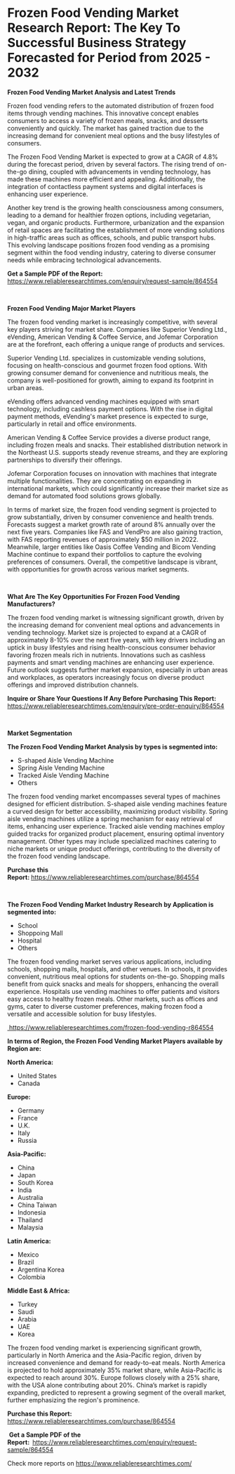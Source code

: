 <p><h1>Frozen Food Vending Market Research Report: The Key To Successful Business Strategy Forecasted for Period from 2025 - 2032</h1></p><p><strong>Frozen Food Vending Market Analysis and Latest Trends</strong></p>
<p><p>Frozen food vending refers to the automated distribution of frozen food items through vending machines. This innovative concept enables consumers to access a variety of frozen meals, snacks, and desserts conveniently and quickly. The market has gained traction due to the increasing demand for convenient meal options and the busy lifestyles of consumers. </p><p>The Frozen Food Vending Market is expected to grow at a CAGR of 4.8% during the forecast period, driven by several factors. The rising trend of on-the-go dining, coupled with advancements in vending technology, has made these machines more efficient and appealing. Additionally, the integration of contactless payment systems and digital interfaces is enhancing user experience. </p><p>Another key trend is the growing health consciousness among consumers, leading to a demand for healthier frozen options, including vegetarian, vegan, and organic products. Furthermore, urbanization and the expansion of retail spaces are facilitating the establishment of more vending solutions in high-traffic areas such as offices, schools, and public transport hubs. This evolving landscape positions frozen food vending as a promising segment within the food vending industry, catering to diverse consumer needs while embracing technological advancements.</p></p>
<p><strong>Get a Sample PDF of the Report:&nbsp;</strong> <a href="https://www.reliableresearchtimes.com/enquiry/request-sample/864554?utm_campaign=2576&utm_medium=2&utm_source=Github&utm_content=ia&utm_term=20022025&utm_id=frozen-food-vending">https://www.reliableresearchtimes.com/enquiry/request-sample/864554</a></p>
<p>&nbsp;</p>
<p><strong>Frozen Food Vending Major Market Players</strong></p>
<p><p>The frozen food vending market is increasingly competitive, with several key players striving for market share. Companies like Superior Vending Ltd., eVending, American Vending & Coffee Service, and Jofemar Corporation are at the forefront, each offering a unique range of products and services.</p><p>Superior Vending Ltd. specializes in customizable vending solutions, focusing on health-conscious and gourmet frozen food options. With growing consumer demand for convenience and nutritious meals, the company is well-positioned for growth, aiming to expand its footprint in urban areas.</p><p>eVending offers advanced vending machines equipped with smart technology, including cashless payment options. With the rise in digital payment methods, eVending's market presence is expected to surge, particularly in retail and office environments.</p><p>American Vending & Coffee Service provides a diverse product range, including frozen meals and snacks. Their established distribution network in the Northeast U.S. supports steady revenue streams, and they are exploring partnerships to diversify their offerings.</p><p>Jofemar Corporation focuses on innovation with machines that integrate multiple functionalities. They are concentrating on expanding in international markets, which could significantly increase their market size as demand for automated food solutions grows globally.</p><p>In terms of market size, the frozen food vending segment is projected to grow substantially, driven by consumer convenience and health trends. Forecasts suggest a market growth rate of around 8% annually over the next five years. Companies like FAS and VendPro are also gaining traction, with FAS reporting revenues of approximately $50 million in 2022. Meanwhile, larger entities like Oasis Coffee Vending and Bicom Vending Machine continue to expand their portfolios to capture the evolving preferences of consumers. Overall, the competitive landscape is vibrant, with opportunities for growth across various market segments.</p></p>
<p>&nbsp;</p>
<p><strong>What Are The Key Opportunities For Frozen Food Vending Manufacturers?</strong></p>
<p><p>The frozen food vending market is witnessing significant growth, driven by the increasing demand for convenient meal options and advancements in vending technology. Market size is projected to expand at a CAGR of approximately 8-10% over the next five years, with key drivers including an uptick in busy lifestyles and rising health-conscious consumer behavior favoring frozen meals rich in nutrients. Innovations such as cashless payments and smart vending machines are enhancing user experience. Future outlook suggests further market expansion, especially in urban areas and workplaces, as operators increasingly focus on diverse product offerings and improved distribution channels.</p></p>
<p><strong>Inquire or Share Your Questions If Any Before Purchasing This Report:</strong> <a href="https://www.reliableresearchtimes.com/enquiry/pre-order-enquiry/864554?utm_campaign=2576&utm_medium=2&utm_source=Github&utm_content=ia&utm_term=20022025&utm_id=frozen-food-vending">https://www.reliableresearchtimes.com/enquiry/pre-order-enquiry/864554</a></p>
<p>&nbsp;</p>
<p><strong>Market Segmentation</strong></p>
<p><strong>The Frozen Food Vending Market Analysis by types is segmented into:</strong></p>
<p><ul><li>S-shaped Aisle Vending Machine</li><li>Spring Aisle Vending Machine</li><li>Tracked Aisle Vending Machine</li><li>Others</li></ul></p>
<p><p>The frozen food vending market encompasses several types of machines designed for efficient distribution. S-shaped aisle vending machines feature a curved design for better accessibility, maximizing product visibility. Spring aisle vending machines utilize a spring mechanism for easy retrieval of items, enhancing user experience. Tracked aisle vending machines employ guided tracks for organized product placement, ensuring optimal inventory management. Other types may include specialized machines catering to niche markets or unique product offerings, contributing to the diversity of the frozen food vending landscape.</p></p>
<p><strong>Purchase this Report:&nbsp;</strong><a href="https://www.reliableresearchtimes.com/purchase/864554?utm_campaign=2576&utm_medium=2&utm_source=Github&utm_content=ia&utm_term=20022025&utm_id=frozen-food-vending">https://www.reliableresearchtimes.com/purchase/864554</a></p>
<p>&nbsp;</p>
<p><strong>The Frozen Food Vending Market Industry Research by Application is segmented into:</strong></p>
<p><ul><li>School</li><li>Shoppoing Mall</li><li>Hospital</li><li>Others</li></ul></p>
<p><p>The frozen food vending market serves various applications, including schools, shopping malls, hospitals, and other venues. In schools, it provides convenient, nutritious meal options for students on-the-go. Shopping malls benefit from quick snacks and meals for shoppers, enhancing the overall experience. Hospitals use vending machines to offer patients and visitors easy access to healthy frozen meals. Other markets, such as offices and gyms, cater to diverse customer preferences, making frozen food a versatile and accessible solution for busy lifestyles.</p></p>
<p><a href="https://www.reliableresearchtimes.com/frozen-food-vending-r864554?utm_campaign=2576&utm_medium=2&utm_source=Github&utm_content=ia&utm_term=20022025&utm_id=frozen-food-vending">&nbsp;https://www.reliableresearchtimes.com/frozen-food-vending-r864554</a></p>
<p><strong>In terms of Region, the Frozen Food Vending Market Players available by Region are:</strong></p>
<p>
    <p> <strong> North America: </strong>
        <ul>
            <li>United States</li>
            <li>Canada</li>
        </ul>
        </p> 
    <p> <strong> Europe: </strong>
        <ul>
            <li>Germany</li>
            <li>France</li>
            <li>U.K.</li>
            <li>Italy</li>
            <li>Russia</li>
        </ul>
        </p> 
    <p> <strong> Asia-Pacific: </strong>
        <ul>
            <li>China</li>
            <li>Japan</li>
            <li>South Korea</li>
            <li>India</li>
            <li>Australia</li>
            <li>China Taiwan</li>
            <li>Indonesia</li>
            <li>Thailand</li>
            <li>Malaysia</li>
        </ul>
        </p> 
    <p> <strong> Latin America: </strong>
        <ul>
            <li>Mexico</li>
            <li>Brazil</li>
            <li>Argentina Korea</li>
            <li>Colombia</li>
        </ul>
        </p> 
    <p> <strong> Middle East & Africa: </strong>
        <ul>
            <li>Turkey</li>
            <li>Saudi</li>
            <li>Arabia</li>
            <li>UAE</li>
            <li>Korea</li>
        </ul>
    </p>
    </p>
<p><p>The frozen food vending market is experiencing significant growth, particularly in North America and the Asia-Pacific region, driven by increased convenience and demand for ready-to-eat meals. North America is projected to hold approximately 35% market share, while Asia-Pacific is expected to reach around 30%. Europe follows closely with a 25% share, with the USA alone contributing about 20%. China’s market is rapidly expanding, predicted to represent a growing segment of the overall market, further emphasizing the region's prominence.</p></p>
<p><strong>Purchase this Report: </strong><a href="https://www.reliableresearchtimes.com/purchase/864554?utm_campaign=2576&utm_medium=2&utm_source=Github&utm_content=ia&utm_term=20022025&utm_id=frozen-food-vending">https://www.reliableresearchtimes.com/purchase/864554</a></p>
<p>&nbsp;<strong>Get a Sample PDF of the Report:&nbsp;&nbsp;</strong><a href="https://www.reliableresearchtimes.com/enquiry/request-sample/864554?utm_campaign=2576&utm_medium=2&utm_source=Github&utm_content=ia&utm_term=20022025&utm_id=frozen-food-vending">https://www.reliableresearchtimes.com/enquiry/request-sample/864554</a></p>
<p><strong></strong></p>
<p>Check more reports on <a href="https://www.reliableresearchtimes.com/?utm_campaign=2576&utm_medium=2&utm_source=Github&utm_content=ia&utm_term=20022025&utm_id=frozen-food-vending">https://www.reliableresearchtimes.com/</a></p>